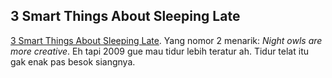 ## 3 Smart Things About Sleeping Late

[3 Smart Things About Sleeping Late](http://www.wired.com/science/discoveries/magazine/17-01/st_3st). Yang nomor 2 menarik: _Night owls are more creative_. Eh tapi 2009 gue mau tidur lebih teratur ah. Tidur telat itu gak enak pas besok siangnya.

<!-- {"time": "2009-01-01 12:00:01", "title": "3 Smart Things About Sleeping Late"} -->
